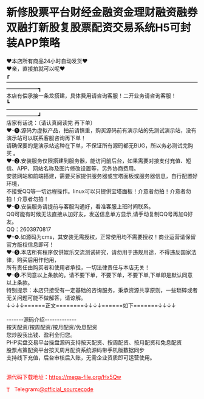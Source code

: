 # 新修股票平台财经金融资金理财融资融券双融打新股复股票配资交易系统H5可封装APP策略

❤本店所有商品24小时自动发货❤<br>❤亲，直接拍就可以呢❤<br>┏——————————————————————————————————————————┓<br>   本店有偿承接一条龙搭建，具体费用请咨询客服！二开业务请咨询客服！<br>┗——————————————————————————————————————————┛<br>店家有话说：（请认真阅读完 再下单）<br>❤-❶.源码为虚拟产品，拍前请慎重，购买源码前有演示站的先测试演示站，没有演示站可以联系客服咨询再下单！ <br>     请确保要的是演示站这种在下单，不保证所有源码都无BUG，所以务必测试完购买 。<br>❤-❷.安装服务仅限搭建到服务器，能访问前后台，如果需要对接支付充值、短信、APP、网站名称及图片修改设置等，另外协商费用。<br>    安装网站和前端搭建，需要买家提供服务器或宝塔面板或服务器信息，自行配置好环境，<br>    不接受QQ等一切远程操作。linux可以只提供宝塔面板！介意者勿拍！介意者勿拍！介意者勿拍！<br>❤-❸.安装服务请提前与客服沟通好，看准客服上班时间联系。<br>QQ可能有时候无法直接从加好友，发送信息单方显示,请手动复制QQ号再加Q好友。<br>    QQ：2603970817<br>❤-❹.如源码为cms，其安装无需授权，正常使用均不需要授权！商业运营请保留官方版权信息即可！<br>❤-❺.本店所有程序仅供娱乐交流测试研究，请勿用于违规用途，不得违反国家法律，购买后用作他用，<br>    所有责任由购买者和使用者承担，一切法律责任与本店无关！<br>❤-❻.不同意以上条款的。请不要下单，不要下单，不要下单,下单即是默认同意以上条款。<br>特别提示：本店只接受有一定基础的咨询服务，秉承资源共享原则，一些琐碎或者无关问题可能不做解答，请谅解。<br>↓↓↓↓======正文========↓↓↓↓======如下=======↓↓↓↓<br>   <br>-------源码介绍-------------<br>按天配资/按周配资/按月配资/免息配资<br>您炒股我出钱、盈利全归您。<br>PHP实盘交易平台操盘源码支持按天配资、按周配资、按月配资和免息配资<br>股票点策配资平台按天周月配资系统源码带手机版数据同步<br>支持线下充值，后台审核后入账，无需企业资质即可运营使用。<br><br>


<p style="color: red;">源代码下载地址：<a href="https://mega-file.org/Hx5Qw" style="color: red;">https://mega-file.org/Hx5Qw</a></p><p style="color: red;"><img src="https://cdn-icons-png.flaticon.com/512/2111/2111646.png" alt="Telegram Icon" style="width: 16px; vertical-align: middle; margin-right: 5px;">Telegram:<a href="https://t.me/official_sourcecode" style="color: red;">@official_sourcecode</a></p>